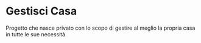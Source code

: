 # Gestisci Casa
Progetto che nasce privato con lo scopo di gestire al meglio la propria casa in tutte le sue necessità
